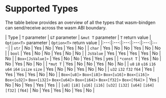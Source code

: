 # Supported Types

The table below provides an overview of all the types that wasm-bindgen can send/receive across the wasm ABI boundary.

| Type | `T` parameter | `&T` parameter | `&mut T` parameter | `T` return value | `Option<T>` parameter | `Option<T>` return value |
|:---:|:---:|:---:|:---:|:---:|:---:|
| `str` | No | Yes | No | Yes | Yes | No |
| `char` | Yes | No | No | Yes | No | No |
| `bool` | Yes | No | No | Yes | No | No |
| `JsValue` | Yes | Yes | Yes | Yes | No | No |
| `Box<[JsValue]>` | Yes | No | No | Yes | Yes | yes |
| `*const T` | Yes | No | No | Yes | No | No |
| `*mut T` | Yes | No | No | Yes | No | No |
| `u8` `i8` `u16` `i16` `u64` `i64` `isize` `size` | Yes | No | No | Yes | No | No |
| `u32` `i32` `f32` `f64` | Yes | Yes | Yes | Yes | No | No |
| `Box<[u8]>`  `Box<[i8]>` `Box<[u16]>` `Box<[i16]>` `Box<[u32]>` `Box<[i32]>` `Box<[u64]>` `Box<[i64]>` `Box<[f32]>` `Box<[f64]`> | Yes | No | No | Yes | Yes | Yes |
| `[u8]` `[i8]` `[u16]` `[i16]` `[u32]` `[i32]` `[u64]` `[i64]` `[f32]` `[f64]` | No | Yes | Yes | No | Yes | No |

